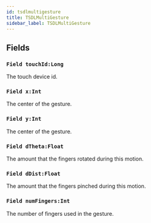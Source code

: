 ```yaml
---
id: tsdlmultigesture
title: TSDLMultiGesture
sidebar_label: TSDLMultiGesture
---
```



## Fields

### `Field touchId:Long`

The touch device id.


### `Field x:Int`

The center of the gesture.


### `Field y:Int`

The center of the gesture.


### `Field dTheta:Float`

The amount that the fingers rotated during this motion.


### `Field dDist:Float`

The amount that the fingers pinched during this motion.


### `Field numFingers:Int`

The number of fingers used in the gesture.


